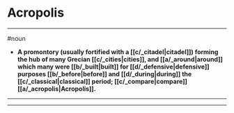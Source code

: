 # Acropolis
---
#noun
- **A promontory (usually fortified with a [[c/_citadel|citadel]]) forming the hub of many Grecian [[c/_cities|cities]], and [[a/_around|around]] which many were [[b/_built|built]] for [[d/_defensive|defensive]] purposes [[b/_before|before]] and [[d/_during|during]] the [[c/_classical|classical]] period; [[c/_compare|compare]] [[a/_acropolis|Acropolis]].**
---
---
